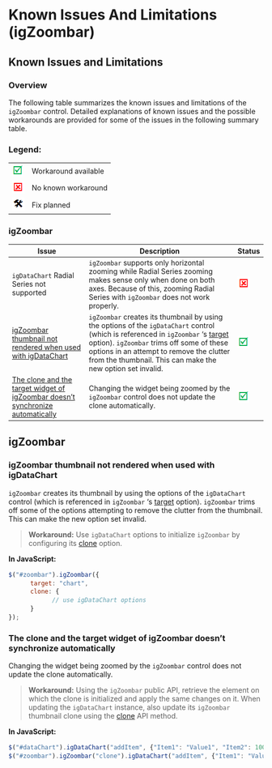 ﻿<!--
|metadata|
{
    "fileName": "igzoombar-known-issues-and-limitations",
    "controlName": "igZoombar",
    "tags": ["Charting","Data Presentation","Known Issues","Breaking Changes"]
}
|metadata|
-->

# Known Issues And Limitations (igZoombar)

## Known Issues and Limitations
### Overview

The following table summarizes the known issues and limitations of the `igZoombar` control. Detailed explanations of known issues and the possible workarounds are provided for some of the issues in the following summary table.

### Legend:

<table class="table">
    <tbody>
        <tr>
            <td><img src="../../images/images/positive.png" alt="" class="img-responsive"></td>
            <td>Workaround available</td>
        </tr>
        <tr>
            <td><img src="../../images/images/negative.png" alt="" class="img-responsive"></td>
            <td>No known workaround</td>
        </tr>
        <tr>
            <td><img src="../../images/images/plannedFix.png" alt="" class="img-responsive"></td>
            <td>Fix planned</td>
        </tr>
    </tbody>
</table>

### igZoombar

Issue | Description | Status
---|---|---
`igDataChart` Radial Series not supported| `igZoombar` supports only horizontal zooming while Radial Series zooming makes sense only when done on both axes. Because of this, zooming Radial Series with `igZoombar` does not work properly. |![](../../images/images/negative.png)
[igZoombar thumbnail not rendered when used with igDataChart](igZoombar-Known-Issues-And-Limitations.html#thumbnail)| `igZoombar` creates its thumbnail by using the options of the `igDataChart` control (which is referenced in `igZoombar` ‘s [target](%%jQueryApiUrl%%/ui.igzoombar#options) option). `igZoombar` trims off some of these options in an attempt to remove the clutter from the thumbnail. This can make the new option set invalid.| ![](../../images/images/positive.png)
[The clone and the target widget of igZoombar doesn’t synchronize automatically](igZoombar-Known-Issues-And-Limitations.html#synchronize)|Changing the widget being zoomed by the `igZoombar` control does not update the clone automatically.|![](../../images/images/positive.png)


## igZoombar
### <a id="thumbnail"></a>igZoombar thumbnail not rendered when used with igDataChart

`igZoombar` creates its thumbnail by using the options of the `igDataChart` control (which is referenced in `igZoombar` ‘s [target](%%jQueryApiUrl%%/ui.igzoombar#options:target) option). `igZoombar` trims off some of the options attempting to remove the clutter from the thumbnail. This can make the new option set invalid.

>**Workaround:** Use `igDataChart` options to initialize `igZoombar` by configuring its [clone](%%jQueryApiUrl%%/ui.igzoombar#methods:clone) option.

**In JavaScript:**

```js
$("#zoombar").igZoombar({
      target: "chart",
      clone: {
            // use igDataChart options
      }
});
```

### <a id="synchronize"></a>The clone and the target widget of igZoombar doesn’t synchronize automatically

Changing the widget being zoomed by the `igZoombar` control does not
update the clone automatically.

>**Workaround:** Using the `igZoombar` public API, retrieve the element on which the clone is initialized and apply the same changes on it. When updating the `igDataChart` instance, also update its `igZoombar` thumbnail clone using the [clone](%%jQueryApiUrl%%/ui.igzoombar#methods) API method.

**In JavaScript:**

```js
$("#dataChart").igDataChart("addItem", {"Item1": "Value1", "Item2": 1000, "Item3": 1019.75}, "series1" );
$("#zoombar").igZoombar("clone").igDataChart("addItem", {"Item1": "Value1", "Item2": 1000, "Item3": 1019.75}, "series1" );
```



 

 


